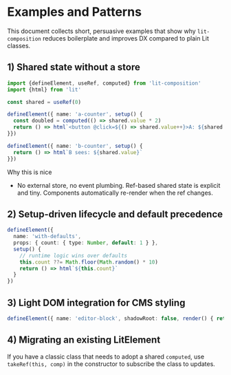 # Examples and Patterns

This document collects short, persuasive examples that show why `lit-composition` reduces boilerplate and improves
DX compared to plain Lit classes.

## 1) Shared state without a store

```ts
import {defineElement, useRef, computed} from 'lit-composition'
import {html} from 'lit'

const shared = useRef(0)

defineElement({ name: 'a-counter', setup() {
  const doubled = computed(() => shared.value * 2)
  return () => html`<button @click=${() => shared.value++}>A: ${shared.value} → ${doubled.value}</button>`
}})

defineElement({ name: 'b-counter', setup() {
  return () => html`B sees: ${shared.value}`
}})
```

Why this is nice

- No external store, no event plumbing. Ref-based shared state is explicit and tiny. Components automatically
  re-render when the ref changes.

## 2) Setup-driven lifecycle and default precedence

```ts
defineElement({
  name: 'with-defaults',
  props: { count: { type: Number, default: 1 } },
  setup() {
    // runtime logic wins over defaults
    this.count ??= Math.floor(Math.random() * 10)
    return () => html`${this.count}`
  }
})
```

## 3) Light DOM integration for CMS styling

```ts
defineElement({ name: 'editor-block', shadowRoot: false, render() { return html`<slot></slot>` } })
```

## 4) Migrating an existing LitElement

If you have a classic class that needs to adopt a shared `computed`, use `takeRef(this, comp)` in the constructor to
subscribe the class to updates.
